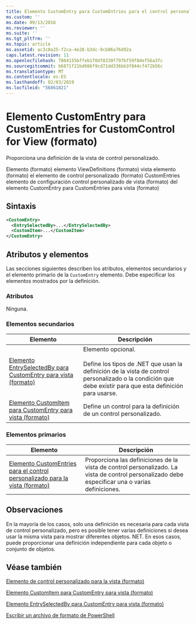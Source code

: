 ```yaml
---
title: Elemento CustomEntry para CustomEntries para el control personalizado para la vista (formato) | Microsoft Docs
ms.custom: ''
ms.date: 09/13/2016
ms.reviewer: ''
ms.suite: ''
ms.tgt_pltfrm: ''
ms.topic: article
ms.assetid: ac3c0a25-f2ca-4e28-b3dc-9cb06a76d92a
caps.latest.revision: 11
ms.openlocfilehash: 7804155bffeb1f0df8339f797bf59f8def56a3fc
ms.sourcegitcommit: b6871f21bd666f9cd71dd336bb3f844cf472b56c
ms.translationtype: MT
ms.contentlocale: es-ES
ms.lasthandoff: 02/03/2019
ms.locfileid: "56861821"
---
```

# <a name="customentry-element-for-customentries-for-customcontrol-for-view-format"></a>Elemento CustomEntry para CustomEntries for CustomControl for View (formato)

Proporciona una definición de la vista de control personalizado.

Elemento (formato) elemento ViewDefinitions (formato) vista elemento (formato) el elemento de control personalizado (formato) CustomEntries elemento de configuración control personalizado de vista (formato) del elemento CustomEntry para CustomEntries para vista (formato)

## <a name="syntax"></a>Sintaxis

```xml
<CustomEntry>
  <EntrySelectedBy>...</EntrySelectedBy>
  <CustomItem>...</CustomItem>
</CustomEntry>
```

## <a name="attributes-and-elements"></a>Atributos y elementos

Las secciones siguientes describen los atributos, elementos secundarios y el elemento primario de la `CustomEntry` elemento. Debe especificar los elementos mostrados por la definición.

### <a name="attributes"></a>Atributos

Ninguna.

### <a name="child-elements"></a>Elementos secundarios

|Elemento|Descripción|
|-------------|-----------------|
|[Elemento EntrySelectedBy para CustomEntry para vista (formato)](./entryselectedby-element-for-customentry-for-customcontrol-for-view-format.md)|Elemento opcional.<br /><br /> Define los tipos de .NET que usan la definición de la vista de control personalizado o la condición que debe existir para que esta definición para usarse.|
|[Elemento CustomItem para CustomEntry para vista (formato)](./customitem-element-for-customentry-for-customcontrol-for-view-format.md)|Define un control para la definición de un control personalizado.|

### <a name="parent-elements"></a>Elementos primarios

|Elemento|Descripción|
|-------------|-----------------|
|[Elemento CustomEntries para el control personalizado para la vista (formato)](./customentries-element-for-customcontrol-for-view-format.md)|Proporciona las definiciones de la vista de control personalizado. La vista de control personalizado debe especificar una o varias definiciones.|

## <a name="remarks"></a>Observaciones

En la mayoría de los casos, solo una definición es necesaria para cada vista de control personalizado, pero es posible tener varias definiciones si desea usar la misma vista para mostrar diferentes objetos. NET. En esos casos, puede proporcionar una definición independiente para cada objeto o conjunto de objetos.

## <a name="see-also"></a>Véase también

[Elemento de control personalizado para la vista (formato)](./customcontrol-element-for-view-format.md)

[Elemento CustomItem para CustomEntry para vista (formato)](./customitem-element-for-customentry-for-customcontrol-for-view-format.md)

[Elemento EntrySelectedBy para CustomEntry para vista (formato)](./entryselectedby-element-for-customentry-for-customcontrol-for-view-format.md)

[Escribir un archivo de formato de PowerShell](./writing-a-powershell-formatting-file.md)
